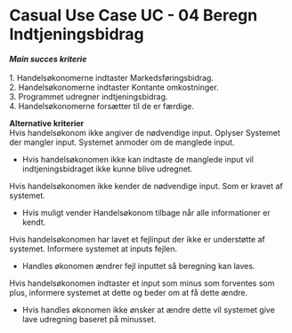 # Casual Use Case UC - 04 Beregn Indtjeningsbidrag  
***Main succes kriterie***
<br> 
<br> 1. Handelsøkonomerne indtaster Markedsføringsbidrag.
<br> 2. Handelsøkonomerne indtaster Kontante omkostninger.
<br> 3. Programmet udregner indtjeningsbidrag.
<br> 4. Handelsøkonomerne forsætter til de er færdige. 

**Alternative kriterier** 
<br> Hvis handelsøkonom ikke angiver de nødvendige input. Oplyser Systemet der mangler input. Systemet anmoder om de manglede input. <br> 
+ Hvis handelsøkonomen ikke kan indtaste de manglede input vil indtjeningsbidraget ikke kunne blive udregnet. 

Hvis handelsøkonomen ikke kender de nødvendige input. Som er kravet af systemet. <br> 
+ Hvis muligt vender Handelsøkonom tilbage når alle informationer er kendt. 

Hvis handelsøkonomen har lavet et fejlinput der ikke er understøtte af systemet. Informere systemet at inputs fejlen. <br>  
+ Handles økonomen ændrer fejl inputtet så beregning kan laves. 

Hvis handelsøkonomen indtaster et input som minus som forventes som plus, informere systemet at dette og beder om at få dette ændre. <br> 
 + Hvis handles økonomen ikke ønsker at ændre dette vil systemet give lave udregning baseret på minusset.  
